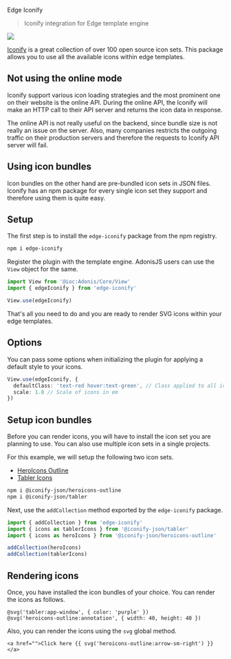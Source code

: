 Edge Iconify

> Iconify integration for Edge template engine

![](./edge_iconify.png)

[Iconify](https://icon-sets.iconify.design/) is a great collection of over 100 open source icon sets. This package allows you to use all the available icons within edge templates.

## Not using the online mode

Iconify support various icon loading strategies and the most prominent one on their website is the online API. During the online API, the Iconify will make an HTTP call to their API server and returns the icon data in response.

The online API is not really useful on the backend, since bundle size is not really an issue on the server. Also, many companies restricts the outgoing traffic on their production servers and therefore the requests to Iconify API server will fail.

## Using icon bundles

Icon bundles on the other hand are pre-bundled icon sets in JSON files. Iconify has an npm package for every single icon set they support and therefore using them is quite easy.

## Setup

The first step is to install the `edge-iconify` package from the npm registry.

```sh
npm i edge-iconify
```

Register the plugin with the template engine. AdonisJS users can use the `View` object for the same.

```ts
import View from '@ioc:Adonis/Core/View'
import { edgeIconify } from 'edge-iconify'

View.use(edgeIconify)
```

That's all you need to do and you are ready to render SVG icons within your edge templates.

## Options
You can pass some options when initializing the plugin for applying a default style to your icons.

```ts
View.use(edgeIconify, {
  defaultClass: 'text-red hover:text-green', // Class applied to all icons
  scale: 1.8 // Scale of icons in em
})
```

## Setup icon bundles

Before you can render icons, you will have to install the icon set you are planning to use. You can also use multiple icon sets in a single projects.

For this example, we will setup the following two icon sets.

- [HeroIcons Outline](https://icon-sets.iconify.design/heroicons-outline/)
- [Tabler Icons](https://icon-sets.iconify.design/tabler/)

```sh
npm i @iconify-json/heroicons-outline
npm i @iconify-json/tabler
```

Next, use the `addCollection` method exported by the `edge-iconify` package.

```ts
import { addCollection } from 'edge-iconify'
import { icons as tablerIcons } from '@iconify-json/tabler'
import { icons as heroIcons } from '@iconify-json/heroicons-outline'

addCollection(heroIcons)
addCollection(tablerIcons)
```

## Rendering icons

Once, you have installed the icon bundles of your choice. You can render the icons as follows.

```edge
@svg('tabler:app-window', { color: 'purple' })
@svg('heroicons-outline:annotation', { width: 40, height: 40 })
```

Also, you can render the icons using the `svg` global method.

```edge
<a href="">Click here {{ svg('heroicons-outline:arrow-sm-right') }}</a>
```
